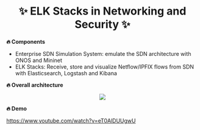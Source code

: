 <h1 align='center'> ✨ ELK Stacks in Networking and Security ✨</h1>

<strong>🔥 Components </strong>

- Enterprise SDN Simulation System: emulate the SDN architecture with ONOS and Mininet
- ELK Stacks: Receive, store and visualize Netflow/IPFIX flows from SDN with Elasticsearch, Logstash and Kibana

<strong>🔥 Overall architecture </strong>

<p align="center"> <img src="https://user-images.githubusercontent.com/67199007/180600219-b55e480a-4bf0-451b-880e-236c92b89cd3.png"></p>

<strong>🔥 Demo </strong>

https://www.youtube.com/watch?v=eT0AlDUUgwU
